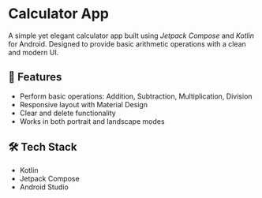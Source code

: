 # Calculator App

A simple yet elegant calculator app built using *Jetpack Compose* and *Kotlin* for Android. Designed to provide basic arithmetic operations with a clean and modern UI.

## 🚀 Features

- Perform basic operations: Addition, Subtraction, Multiplication, Division
- Responsive layout with Material Design
- Clear and delete functionality
- Works in both portrait and landscape modes

## 🛠️ Tech Stack

- Kotlin
- Jetpack Compose
- Android Studio
